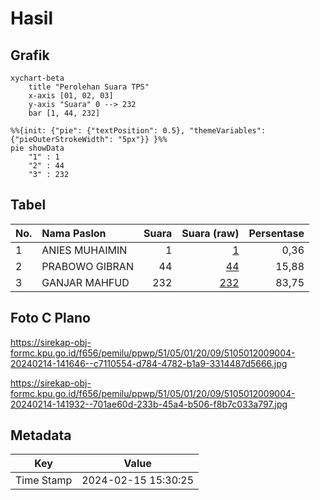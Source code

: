 # Hasil

## Grafik

```mermaid
xychart-beta
    title "Perolehan Suara TPS"
    x-axis [01, 02, 03]
    y-axis "Suara" 0 --> 232
    bar [1, 44, 232]
```

```mermaid
%%{init: {"pie": {"textPosition": 0.5}, "themeVariables": {"pieOuterStrokeWidth": "5px"}} }%%
pie showData
    "1" : 1
    "2" : 44
    "3" : 232
```

## Tabel

| No. | Nama Paslon    | Suara | Suara (raw) | Persentase |
|:--- |:-------------- | -----:| -----------:| ----------:|
| 1   | ANIES MUHAIMIN | 1     | [1][p-1]    | 0,36       |
| 2   | PRABOWO GIBRAN | 44    | [44][p-2]   | 15,88      |
| 3   | GANJAR MAHFUD  | 232   | [232][p-3]  | 83,75      |


[p-1]: https://github.com/gigit-pemilu/pemilu-2024-51-bali/blob/main/pilpres/hitung-suara/sub/51-bali/sub/05-klungkung/sub/01-nusa-penida/sub/2009-kutampi/sub/004-tps/sub/paslon-1.txt
[p-2]: https://github.com/gigit-pemilu/pemilu-2024-51-bali/blob/main/pilpres/hitung-suara/sub/51-bali/sub/05-klungkung/sub/01-nusa-penida/sub/2009-kutampi/sub/004-tps/sub/paslon-2.txt
[p-3]: https://github.com/gigit-pemilu/pemilu-2024-51-bali/blob/main/pilpres/hitung-suara/sub/51-bali/sub/05-klungkung/sub/01-nusa-penida/sub/2009-kutampi/sub/004-tps/sub/paslon-3.txt

## Foto C Plano

https://sirekap-obj-formc.kpu.go.id/f656/pemilu/ppwp/51/05/01/20/09/5105012009004-20240214-141646--c7110554-d784-4782-b1a9-3314487d5666.jpg

https://sirekap-obj-formc.kpu.go.id/f656/pemilu/ppwp/51/05/01/20/09/5105012009004-20240214-141932--701ae60d-233b-45a4-b506-f8b7c033a797.jpg


## Metadata

| Key        | Value               |
| ---------- | ------------------- |
| Time Stamp | 2024-02-15 15:30:25 |



